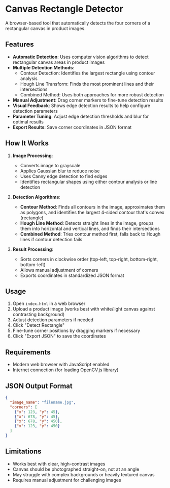 # Canvas Rectangle Detector

A browser-based tool that automatically detects the four corners of a rectangular canvas in product images.

## Features

- **Automatic Detection**: Uses computer vision algorithms to detect rectangular canvas areas in product images
- **Multiple Detection Methods**:
  - Contour Detection: Identifies the largest rectangle using contour analysis
  - Hough Line Transform: Finds the most prominent lines and their intersections
  - Combined Method: Uses both approaches for more robust detection
- **Manual Adjustment**: Drag corner markers to fine-tune detection results
- **Visual Feedback**: Shows edge detection results to help configure detection parameters
- **Parameter Tuning**: Adjust edge detection thresholds and blur for optimal results
- **Export Results**: Save corner coordinates in JSON format

## How It Works

1. **Image Processing**:
   - Converts image to grayscale
   - Applies Gaussian blur to reduce noise
   - Uses Canny edge detection to find edges
   - Identifies rectangular shapes using either contour analysis or line detection

2. **Detection Algorithms**:
   - **Contour Method**: Finds all contours in the image, approximates them as polygons, and identifies the largest 4-sided contour that's convex (rectangle)
   - **Hough Line Method**: Detects straight lines in the image, groups them into horizontal and vertical lines, and finds their intersections
   - **Combined Method**: Tries contour method first, falls back to Hough lines if contour detection fails

3. **Result Processing**:
   - Sorts corners in clockwise order (top-left, top-right, bottom-right, bottom-left)
   - Allows manual adjustment of corners
   - Exports coordinates in standardized JSON format

## Usage

1. Open `index.html` in a web browser
2. Upload a product image (works best with white/light canvas against contrasting background)
3. Adjust detection parameters if needed
4. Click "Detect Rectangle"
5. Fine-tune corner positions by dragging markers if necessary
6. Click "Export JSON" to save the coordinates

## Requirements

- Modern web browser with JavaScript enabled
- Internet connection (for loading OpenCV.js library)

## JSON Output Format

```json
{
  "image_name": "filename.jpg",
  "corners": [
    {"x": 123, "y": 45},
    {"x": 678, "y": 45},
    {"x": 678, "y": 450},
    {"x": 123, "y": 450}
  ]
}
```

## Limitations

- Works best with clear, high-contrast images
- Canvas should be photographed straight-on, not at an angle
- May struggle with complex backgrounds or heavily textured canvas
- Requires manual adjustment for challenging images